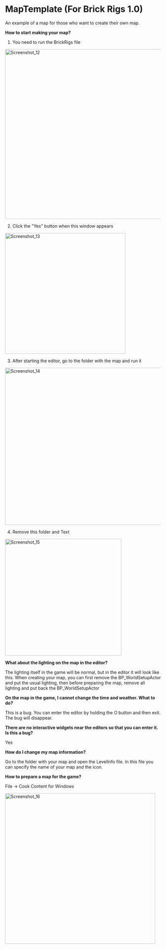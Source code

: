 # MapTemplate (For Brick Rigs 1.0)

An example of a map for those who want to create their own map.



**How to start making your map?**

1. You need to run the BrickRigs file

<img width="547" alt="Screenshot_12" src="https://user-images.githubusercontent.com/38829120/128330025-d098bcc0-2414-4046-a172-dd5796eba081.png">

2. Click the "Yes" button when this window appears

<img width="389" alt="Screenshot_13" src="https://user-images.githubusercontent.com/38829120/128330491-5140d3d6-8be3-4c32-ae6e-b31a9446b001.png">

3. After starting the editor, go to the folder with the map and run it

<img width="506" alt="Screenshot_14" src="https://user-images.githubusercontent.com/38829120/128332561-1e22ffec-0f00-4bee-9aac-14a82f5d82bd.png">

4. Remove this folder and Text

<img width="376" alt="Screenshot_15" src="https://user-images.githubusercontent.com/38829120/128332698-a9a2d582-9440-4214-a766-5b470faf1381.png">


**What about the lighting on the map in the editor?**

The lighting itself in the game will be normal, but in the editor it will look like this. When creating your map, you can first remove the BP_WorldSetupActor and put the usual lighting, then before preparing the map, remove all lighting and put back the BP_WorldSetupActor

**On the map in the game, I cannot change the time and weather. What to do?**

This is a bug. You can enter the editor by holding the O button and then exit. The bug will disappear.

**There are no interactive widgets near the editors so that you can enter it. Is this a bug?**

Yes

**How do I change my map information?**

Go to the folder with your map and open the LevelInfo file. In this file you can specify the name of your map and the icon.

**How to prepare a map for the game?**

File -> Cook Content for Windows

<img width="485" alt="Screenshot_16" src="https://user-images.githubusercontent.com/38829120/128335040-fe0de598-a1a1-4692-bf0c-8b2f32ad26f7.png">

